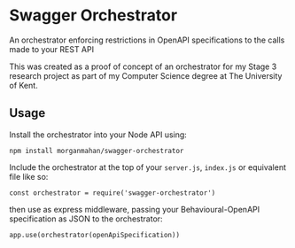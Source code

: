 # Swagger Orchestrator
An orchestrator enforcing restrictions in OpenAPI specifications to the calls made to your REST API

This was created as a proof of concept of an orchestrator for my Stage 3 research project as part of my Computer Science degree at The University of Kent.

## Usage
Install the orchestrator into your Node API using:
```
npm install morganmahan/swagger-orchestrator
```

Include the orchestrator at the top of your `server.js`, `index.js` or equivalent file like so:
```
const orchestrator = require('swagger-orchestrator')
```
then use as express middleware, passing your Behavioural-OpenAPI specification as JSON to the orchestrator:
```
app.use(orchestrator(openApiSpecification))
```

